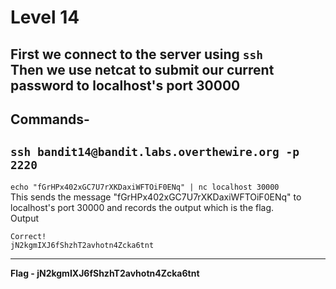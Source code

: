 # Level 14
First we connect to the server using `ssh`<br/>
Then we use netcat to submit our current password to localhost's port 30000<br/>
---
Commands-
---
`ssh bandit14@bandit.labs.overthewire.org -p 2220`
---
`echo "fGrHPx402xGC7U7rXKDaxiWFTOiF0ENq" | nc localhost 30000`<br/>
This sends the message "fGrHPx402xGC7U7rXKDaxiWFTOiF0ENq" to localhost's port 30000 and records the output which is the flag.<br/>
Output<br/>
```
Correct!
jN2kgmIXJ6fShzhT2avhotn4Zcka6tnt
```
---
**Flag - jN2kgmIXJ6fShzhT2avhotn4Zcka6tnt**